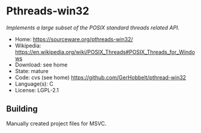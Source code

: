 # Pthreads-win32

_Implements a large subset of the POSIX standard threads related API._

- Home: https://sourceware.org/pthreads-win32/
- Wikipedia: https://en.wikipedia.org/wiki/POSIX_Threads#POSIX_Threads_for_Windows
- Download: see home
- State: mature
- Code: cvs (see home) https://github.com/GerHobbelt/pthread-win32
- Language(s): C
- License: LGPL-2.1

## Building

Manually created project files for MSVC.

